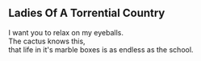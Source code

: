 Ladies Of A Torrential Country
------------------------------
I want you to relax on my eyeballs.  
The cactus knows this,  
that life in it's marble boxes is as endless as the school.  
